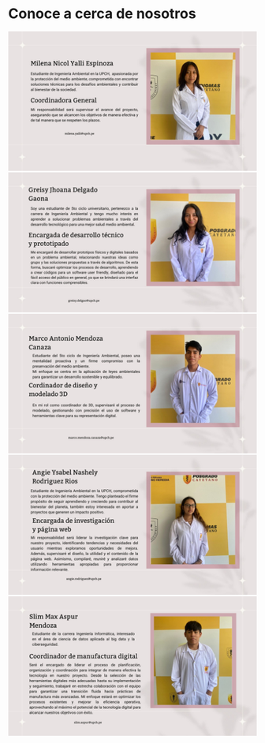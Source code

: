 #                   **Conoce a cerca de nosotros**
![](https://github.com/GreisyJhoana05/Grupo2-FdD/blob/main/FdD/Imagenes/Milena.jpg)
![](https://github.com/GreisyJhoana05/Grupo2-FdD/blob/main/FdD/Imagenes/Greisy.jpg)
![](https://github.com/GreisyJhoana05/Grupo2-FdD/blob/main/FdD/Imagenes/Marco.jpg)
![](https://github.com/GreisyJhoana05/Grupo2-FdD/blob/main/FdD/Imagenes/Angie.jpg)
![](https://github.com/GreisyJhoana05/Grupo2-FdD/blob/main/FdD/Imagenes/Slim.jpg)
